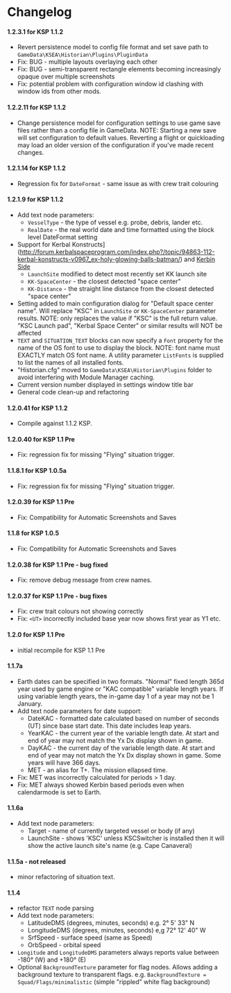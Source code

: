 # Changelog

#### 1.2.3.1 for KSP 1.1.2
* Revert persistence model to config file format and set save path to `GameData\KSEA\Historian\Plugins\PluginData`
* Fix: BUG - multiple layouts overlaying each other
* Fix: BUG - semi-transparent rectangle elements becoming increasingly opaque over multiple screenshots
* Fix: potential problem with configuration window id clashing with window ids from other mods.

#### 1.2.2.11 for KSP 1.1.2
* Change persistence model for configuration settings to use game save files rather than a config file in GameData. NOTE: Starting a new save will set configuration to default values. Reverting a flight or quickloading may load an older version of the configuration if you've made recent changes.

#### 1.2.1.14 for KSP 1.1.2
* Regression fix for `DateFormat` - same issue as with crew trait colouring

#### 1.2.1.9 for KSP 1.1.2
* Add text node parameters:
	* `VesselType` - the type of vessel e.g. probe, debris, lander etc.
	* `RealDate` - the real world date and time formatted using the block level DateFormat setting
* Support for Kerbal Konstructs](http://forum.kerbalspaceprogram.com/index.php?/topic/94863-112-kerbal-konstructs-v0967_ex-holy-glowing-balls-batman/) and [Kerbin Side](http://forum.kerbalspaceprogram.com/index.php?/topic/74776-112-kerbin-side-v110-supplements/)
	* `LaunchSite` modified to detect most recently set KK launch site
	* `KK-SpaceCenter` - the closest detected "space center"
	* `KK-Distance` - the straight line distance from the closest detected "space center"
* Setting added to main configuration dialog for "Default space center name". Will replace "KSC" in `LaunchSite` or `KK-SpaceCenter` parameter results. NOTE: only replaces the value if "KSC" is the full return value. "KSC Launch pad", "Kerbal Space Center" or similar results will NOT be affected
* `TEXT` and `SITUATION_TEXT` blocks can now specify a `Font` property for the name of the OS font to use to display the block. NOTE: font name must EXACTLY match OS font name. A utility parameter `ListFonts` is supplied to list the names of all installed fonts.
* "Historian.cfg" moved to `GameData\KSEA\Historian\Plugins` folder to avoid interfering with Module Manager caching.
* Current version number displayed in settings window title bar
* General code clean-up and refactoring

#### 1.2.0.41 for KSP 1.1.2
* Compile against 1.1.2 KSP.

#### 1.2.0.40 for KSP 1.1 Pre
* Fix: regression fix for missing "Flying" situation trigger.

#### 1.1.8.1 for KSP 1.0.5a
* Fix: regression fix for missing "Flying" situation trigger.

#### 1.2.0.39 for KSP 1.1 Pre
* Fix: Compatibility for Automatic Screenshots and Saves

#### 1.1.8 for KSP 1.0.5
* Fix: Compatibility for Automatic Screenshots and Saves

#### 1.2.0.38 for KSP 1.1 Pre - bug fixed
* Fix: remove debug message from crew names.

#### 1.2.0.37 for KSP 1.1 Pre - bug fixes
* Fix: crew trait colours not showing correctly
* Fix: `<UT>` incorrectly included base year now shows first year as Y1 etc.

#### 1.2.0 for KSP 1.1 Pre
* initial recompile for KSP 1.1 Pre

#### 1.1.7a
* Earth dates can be specified in two formats. "Normal" fixed length 365d year used by game engine or "KAC compatible" variable length years. If using variable length years, the in-game day 1 of a year may not be 1 January.
* Add text node parameters for date support:
  * DateKAC - formatted date calculated based on number of seconds (UT) since base start date. This date includes leap years.
  * YearKAC - the current year of the variable length date. At start and end of year may not match the Yx Dx display shown in game.
  * DayKAC - the current day of the variable length date. At start and end of year may not match the Yx Dx display shown in game. Some years will have 366 days.
  * MET - an alias for T+. The mission ellapsed time.
* Fix: MET was incorrectly calculated for periods > 1 day.
* Fix: MET always showed Kerbin based periods even when calendarmode is set to Earth.

#### 1.1.6a
* Add text node parameters:
  * Target - name of currently targeted vessel or body (if any)
  * LaunchSite - shows 'KSC' unless KSCSwitcher is installed then it will show the active launch site's name (e.g. Cape Canaveral)
  
#### 1.1.5a - not released
* minor refactoring of situation text.

#### 1.1.4

* refactor `TEXT` node parsing
* Add text node parameters:
  * LatitudeDMS (degrees, minutes, seconds) e.g. 2° 5' 33" N 
  * LongitudeDMS (degrees, minutes, seconds) e,g 72° 12' 40" W
  * SrfSpeed - surface speed (same as Speed)
  * OrbSpeed - orbital speed
* `Longitude` and `LongitudeDMS` parameters always reports value between -180° (W) and +180° (E)
* Optional `BackgroundTexture` parameter for flag nodes. Allows adding a background texture to transparent flags. e.g. `BackgroundTexture = Squad/Flags/minimalistic` (simple "rippled" white flag background)
